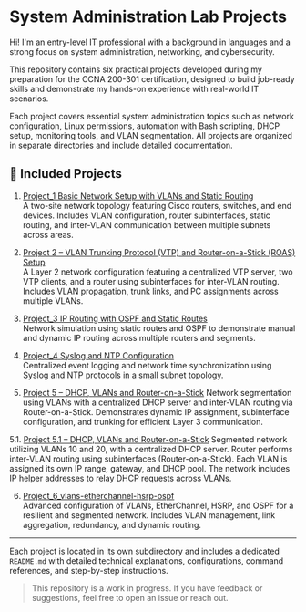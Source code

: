 # System Administration Lab Projects

Hi! I'm an entry-level IT professional with a background in languages and a strong focus on system administration, networking, and cybersecurity.  

This repository contains six practical projects developed during my preparation for the CCNA 200-301 certification, designed to build job-ready skills and demonstrate my hands-on experience with real-world IT scenarios.

Each project covers essential system administration topics such as network configuration, Linux permissions, automation with Bash scripting, DHCP setup, monitoring tools, and VLAN segmentation. All projects are organized in separate directories and include detailed documentation.

## 📁 Included Projects

1. [Project_1 Basic Network Setup with VLANs and Static Routing](Project_1_Basic_Network_Setup)  
   A two-site network topology featuring Cisco routers, switches, and end devices. Includes VLAN configuration, router subinterfaces, static routing, and inter-VLAN communication between multiple subnets across areas.

2. [Project 2 – VLAN Trunking Protocol (VTP) and Router-on-a-Stick (ROAS) Setup](./Project_2_Layer_2_Switching_and_VLANs)  
   A Layer 2 network configuration featuring a centralized VTP server, two VTP clients, and a router using subinterfaces for inter-VLAN routing. Includes VLAN propagation, trunk links, and PC assignments across multiple VLANs.

3. [Project_3 IP Routing with OSPF and Static Routes](./Project_3_IP_Routing_with_OSPF)  
   Network simulation using static routes and OSPF to demonstrate manual and dynamic IP routing across multiple routers and segments.

4. [Project_4 Syslog and NTP Configuration](./Project_4_Syslog_NTP)  
   Centralized event logging and network time synchronization using Syslog and NTP protocols in a small subnet topology.

5. [Project 5 – DHCP, VLANs and Router-on-a-Stick](./Project_5_dhcp) 
  Network segmentation using VLANs with a centralized DHCP server and inter-VLAN routing via Router-on-a-Stick. Demonstrates dynamic IP assignment, subinterface configuration, and trunking for efficient Layer 3 communication.

5.1. [Project 5.1 – DHCP, VLANs and Router-on-a-Stick](./Project_5.1_dhcp)
Segmented network utilizing VLANs 10 and 20, with a centralized DHCP server.
Router performs inter-VLAN routing using subinterfaces (Router-on-a-Stick).
Each VLAN is assigned its own IP range, gateway, and DHCP pool. The network includes IP helper addresses to relay DHCP requests across VLANs.

6. [Project_6_vlans-etherchannel-hsrp-ospf](Project_6_vlans-etherchannel-hsrp-ospf)  
   Advanced configuration of VLANs, EtherChannel, HSRP, and OSPF for a resilient and segmented network. Includes VLAN management, link aggregation, redundancy, and dynamic routing.


---

Each project is located in its own subdirectory and includes a dedicated `README.md` with detailed technical explanations, configurations, command references, and step-by-step instructions.

> This repository is a work in progress. If you have feedback or suggestions, feel free to open an issue or reach out.
